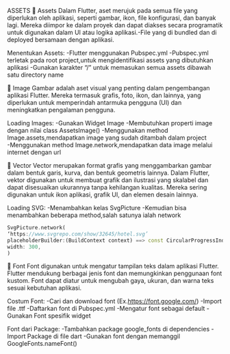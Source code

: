 ASSETS
	Assets
Dalam Flutter, aset merujuk pada semua file yang diperlukan oleh aplikasi, seperti gambar, ikon, file konfigurasi, dan banyak lagi. Mereka diimpor ke dalam proyek dan dapat diakses secara programatik untuk digunakan dalam UI atau logika aplikasi.-File yang di bundled dan di deployed bersamaan dengan aplikasi.

Menentukan Assets:
-Flutter menggunakan Pubspec.yml
-Pubspec.yml terletak pada root project,untuk mengidentifikasi assets yang dibutuhkan aplikasi
-Gunakan karakter “/” untuk memasukan semua assets dibawah satu directory name

	Image
Gambar adalah aset visual yang penting dalam pengembangan aplikasi Flutter. Mereka termasuk grafis, foto, ikon, dan lainnya, yang diperlukan untuk memperindah antarmuka pengguna (UI) dan meningkatkan pengalaman pengguna.

Loading Images:
-Gunakan Widget Image
-Membutuhkan properti image dengan nilai class AssetsImage()
-Menggunakan method Image.assets,mendapatkan image yang sudah ditambah dalam project           
-Menggunakan method Image.network,mendapatkan data image melalui internet dengan url

	Vector
Vector merupakan format grafis yang menggambarkan gambar dalam bentuk garis, kurva, dan bentuk geometris lainnya. Dalam Flutter, vektor digunakan untuk membuat grafik dan ilustrasi yang skalabel dan dapat disesuaikan ukurannya tanpa kehilangan kualitas. Mereka sering digunakan untuk ikon aplikasi, grafik UI, dan elemen desain lainnya.

Loading SVG:
-Menambahkan kelas SvgPicture
-Kemudian bisa menambahkan beberapa method,salah satunya ialah network
```dart
SvgPicture.network(
‘https://www.svgrepo.com/show/32645/hotel.svg’
placeholderBuilder:(BuildContext context) ==> const CircularProgressIndicator(),
width: 300,
)
```

	Font
Font digunakan untuk mengatur tampilan teks dalam aplikasi Flutter. Flutter mendukung berbagai jenis font dan memungkinkan penggunaan font kustom. Font dapat diatur untuk mengubah gaya, ukuran, dan warna teks sesuai kebutuhan aplikasi.

Costum Font:
-Cari dan download font (Ex.https://font.google.com/)
-Import  file .ttf
-Daftarkan font di Pubspec.yml
-Mengatur font sebagai default
-Gunakan Font spesifik widget 

Font dari Package:
-Tambahkan package google_fonts di dependencies
-Import Package di file dart
-Gunakan font dengan memanggil GoogleFonts.nameFont()







